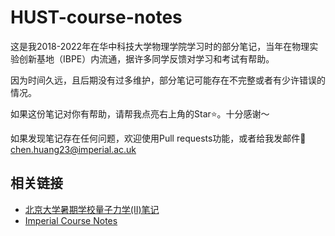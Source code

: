 # HUST-course-notes

这是我2018-2022年在华中科技大学物理学院学习时的部分笔记，当年在物理实验创新基地（IBPE）内流通，据许多同学反馈对学习和考试有帮助。

因为时间久远，且后期没有过多维护，部分笔记可能存在不完整或者有少许错误的情况。

如果这份笔记对你有帮助，请帮我点亮右上角的Star⭐️。十分感谢～

如果发现笔记存在任何问题，欢迎使用Pull requests功能，或者给我发邮件📧chen.huang23@imperial.ac.uk

## 相关链接
- [北京大学暑期学校量子力学(II)笔记](https://github.com/chenx820/PKU-QMII-notes)
- [Imperial Course Notes](https://github.com/chenx820/imperial-course-notes)
